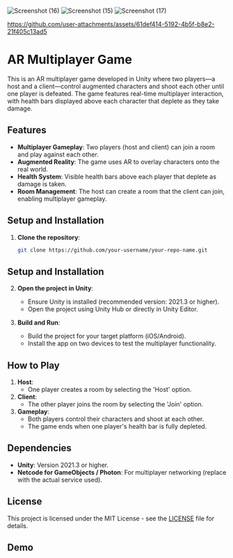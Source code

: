 
![Screenshot (16)](https://github.com/user-attachments/assets/2b2fa637-1b98-43cf-bcaa-1fd9a363d677)
![Screenshot (15)](https://github.com/user-attachments/assets/6bbfa5cf-417b-4240-ad98-89373d0e954a)
![Screenshot (17)](https://github.com/user-attachments/assets/3525ca8c-de17-4473-bf0a-662edd1970fc)


https://github.com/user-attachments/assets/61def414-5192-4b5f-b8e2-21f405c13ad5



# AR Multiplayer Game

This is an AR multiplayer game developed in Unity where two players—a host and a client—control augmented characters and shoot each other until one player is defeated. The game features real-time multiplayer interaction, with health bars displayed above each character that deplete as they take damage.

## Features

- **Multiplayer Gameplay**: Two players (host and client) can join a room and play against each other.
- **Augmented Reality**: The game uses AR to overlay characters onto the real world.
- **Health System**: Visible health bars above each player that deplete as damage is taken.
- **Room Management**: The host can create a room that the client can join, enabling multiplayer gameplay.

## Setup and Installation

1. **Clone the repository**:
   ```bash
   git clone https://github.com/your-username/your-repo-name.git
## Setup and Installation

2. **Open the project in Unity**:
   - Ensure Unity is installed (recommended version: 2021.3 or higher).
   - Open the project using Unity Hub or directly in Unity Editor.

3. **Build and Run**:
   - Build the project for your target platform (iOS/Android).
   - Install the app on two devices to test the multiplayer functionality.

## How to Play

1. **Host**: 
   - One player creates a room by selecting the 'Host' option.
2. **Client**:
   - The other player joins the room by selecting the 'Join' option.
3. **Gameplay**:
   - Both players control their characters and shoot at each other.
   - The game ends when one player's health bar is fully depleted.

## Dependencies

- **Unity**: Version 2021.3 or higher.
- **Netcode for GameObjects / Photon**: For multiplayer networking (replace with the actual service used).

## License

This project is licensed under the MIT License - see the [LICENSE](LICENSE) file for details.

## Demo


